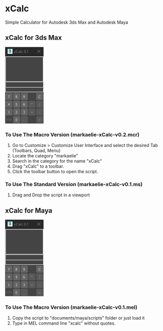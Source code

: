 # xCalc
Simple Calculator for Autodesk 3ds Max and Autodesk Maya

## xCalc for 3ds Max

<img width="125" height="248" src="https://github.com/markaelie/xCalc/blob/master/demo_xCalc_3dsMax.png?raw=true">

### To Use The Macro Version (markaelie-xCalc-v0.2.mcr)
1. Go to Customize > Customize User Interface and select the desired Tab (Toolbars, Quad, Menu)
2. Locate the category "markaelie"
3. Search in the category for the name "xCalc"
4. Drag "xCalc" to a toolbar.
5. Click the toolbar button to open the script.

### To Use The Standard Version (markaelie-xCalc-v0.1.ms)
1. Drag and Drop the script in a viewport

## xCalc for Maya

<img width="125" height="248" src="https://github.com/markaelie/xCalc/blob/master/demo_xCalc_3dsMax.png?raw=true">

### To Use The Macro Version (markaelie-xCalc-v0.1.mel)
1. Copy the script to "documents/maya/scripts" folder or just load it
2. Type in MEL command line "xcalc" without quotes.
